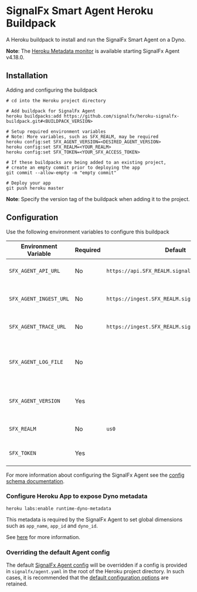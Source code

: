 # SignalFx Smart Agent Heroku Buildpack

A Heroku buildpack to install and run the SignalFx Smart Agent on a Dyno.

**Note**: The [Heroku Metadata monitor](https://docs.signalfx.com/en/latest/integrations/agent/monitors/heroku-metadata.html)
is available starting SignalFx Agent v4.18.0.

## Installation

Adding and configuring the buildpack

```
# cd into the Heroku project directory

# Add buildpack for SignalFx Agent
heroku buildpacks:add https://github.com/signalfx/heroku-signalfx-buildpack.git#<BUILDPACK_VERSION>

# Setup required environment variables
# Note: More variables, such as SFX_REALM, may be required
heroku config:set SFX_AGENT_VERSION=<DESIRED_AGENT_VERSION>
heroku config:set SFX_REALM=<YOUR_REALM>
heroku config:set SFX_TOKEN=<YOUR_SFX_ACCESS_TOKEN>

# If these buildpacks are being added to an existing project,
# create an empty commit prior to deploying the app
git commit --allow-empty -m "empty commit"

# Deploy your app
git push heroku master
```

**Note**: Specify the version tag of the buildpack when adding it to the project.

## Configuration

Use the following environment variables to configure this buildpack

| Environment Variable   | Required | Default                                          | Description                                                                                        |
| ---------------------- | -------- | -------                                          | -------------------------------------------------------------------------------------------------- |
| `SFX_AGENT_API_URL`    | No       | `https://api.SFX_REALM.signalfx.com`             | The SignalFx API base URL.                                                                         |
| `SFX_AGENT_INGEST_URL` | No       | `https://ingest.SFX_REALM.signalfx.com`          | The SignalFx Infrastructure Monitoring base URL.                                                   |
| `SFX_AGENT_TRACE_URL`  | No       | `https://ingest.SFX_REALM.signalfx.com/v2/trace` | The SignalFx APM base URL.                                                                         |
| `SFX_AGENT_LOG_FILE`   | No       |                                                  | Specify location of agent logs. If not specified, logs will go to stdout                           |
| `SFX_AGENT_VERSION`    | Yes      |                                                  | Version of the SignalFx Agent to be configured                                                     |
| `SFX_REALM`            | No       | `us0`                                            | Your SignalFx realm                                                                                |
| `SFX_TOKEN`            | Yes      |                                                  | Your SignalFx access token                                                                         |

For more information about configuring the SignalFx Agent see the [config schema documentation](https://docs.signalfx.com/en/latest/integrations/agent/config-schema.html).
### Configure Heroku App to expose Dyno metadata

```
heroku labs:enable runtime-dyno-metadata
```

This metadata is required by the SignalFx Agent to set global dimensions such as `app_name`, `app_id` and `dyno_id`.

See [here](https://devcenter.heroku.com/articles/dyno-metadata) for more information.

### Overriding the default Agent config

The default [SignalFx Agent config](./setup/config.yaml) will be overridden if a config is provided in `signalfx/agent.yaml`
in the root of the Heroku project directory. In such cases, it is recommended
that the [default configuration options](setup/config.yaml) are retained.
